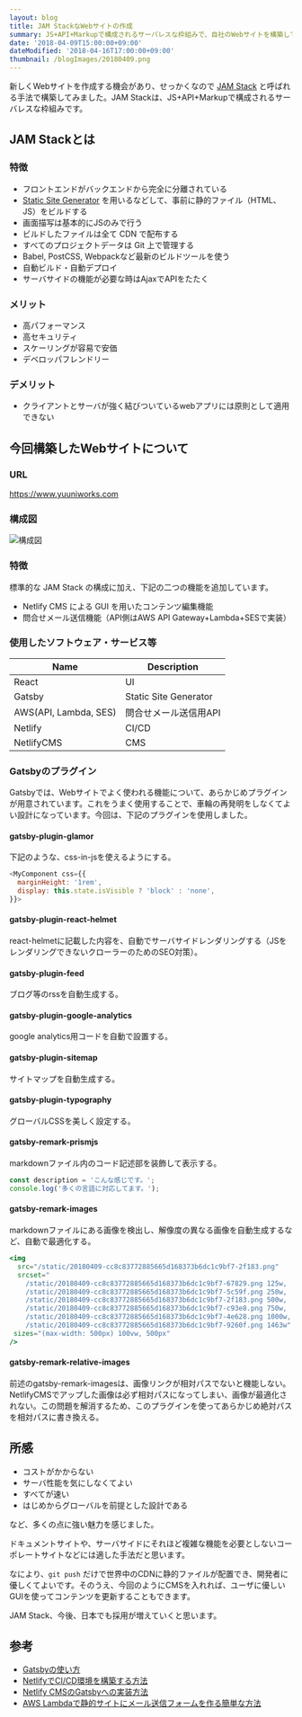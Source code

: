 ```yaml
---
layout: blog
title: JAM StackなWebサイトの作成
summary: JS+API+Markupで構成されるサーバレスな枠組みで、自社のWebサイトを構築してみました。
date: '2018-04-09T15:00:00+09:00'
dateModified: '2018-04-16T17:00:00+09:00'
thumbnail: /blogImages/20180409.png
---
```


新しくWebサイトを作成する機会があり、せっかくなので [JAM Stack](https://jamstack.org/) と呼ばれる手法で構築してみました。JAM Stackは、JS+API+Markupで構成されるサーバレスな枠組みです。

## JAM Stackとは
### 特徴
* フロントエンドがバックエンドから完全に分離されている
* [Static Site Generator](https://www.staticgen.com/) を用いるなどして、事前に静的ファイル（HTML、JS）をビルドする
* 画面描写は基本的にJSのみで行う
* ビルドしたファイルは全て CDN で配布する
* すべてのプロジェクトデータは Git 上で管理する
* Babel, PostCSS, Webpackなど最新のビルドツールを使う
* 自動ビルド・自動デプロイ
* サーバサイドの機能が必要な時はAjaxでAPIをたたく

### メリット
* 高パフォーマンス
* 高セキュリティ
* スケーリングが容易で安価
* デベロッパフレンドリー

### デメリット
* クライアントとサーバが強く結びついているwebアプリには原則として適用できない

## 今回構築したWebサイトについて

### URL
<a href="https://www.yuuniworks.com" target="_blank">https://www.yuuniworks.com</a>

### 構成図
![構成図](/blogImages/20180409.png)

### 特徴
標準的な JAM Stack の構成に加え、下記の二つの機能を追加しています。

* Netlify CMS による GUI を用いたコンテンツ編集機能
* 問合せメール送信機能（API側はAWS API Gateway+Lambda+SESで実装）

### 使用したソフトウェア・サービス等
|Name|Description|
|-|-|
|React|UI|
|Gatsby|Static Site Generator|
|AWS(API, Lambda, SES)|問合せメール送信用API|
|Netlify|CI/CD|
|NetlifyCMS|CMS|

### Gatsbyのプラグイン
Gatsbyでは、Webサイトでよく使われる機能について、あらかじめプラグインが用意されています。これをうまく使用することで、車輪の再発明をしなくてよい設計になっています。今回は、下記のプラグインを使用しました。

#### gatsby-plugin-glamor
下記のような、css-in-jsを使えるようにする。
```javascript
<MyComponent css={{
  marginHeight: '1rem',
  display: this.state.isVisible ? 'block' : 'none',
}}>
```

#### gatsby-plugin-react-helmet
react-helmetに記載した内容を、自動でサーバサイドレンダリングする（JSをレンダリングできないクローラーのためのSEO対策）。

#### gatsby-plugin-feed
ブログ等のrssを自動生成する。

#### gatsby-plugin-google-analytics
google analytics用コードを自動で設置する。

#### gatsby-plugin-sitemap
サイトマップを自動生成する。

#### gatsby-plugin-typography
グローバルCSSを美しく設定する。

#### gatsby-remark-prismjs
markdownファイル内のコード記述部を装飾して表示する。
```javascript
const description = 'こんな感じです。';
console.log('多くの言語に対応してます。');
```

#### gatsby-remark-images
markdownファイルにある画像を検出し、解像度の異なる画像を自動生成するなど、自動で最適化する。
```jsx
<img
  src="/static/20180409-cc8c83772885665d168373b6dc1c9bf7-2f183.png"
  srcset="
    /static/20180409-cc8c83772885665d168373b6dc1c9bf7-67829.png 125w,
    /static/20180409-cc8c83772885665d168373b6dc1c9bf7-5c59f.png 250w,
    /static/20180409-cc8c83772885665d168373b6dc1c9bf7-2f183.png 500w,
    /static/20180409-cc8c83772885665d168373b6dc1c9bf7-c93e8.png 750w,
    /static/20180409-cc8c83772885665d168373b6dc1c9bf7-4e628.png 1000w,
    /static/20180409-cc8c83772885665d168373b6dc1c9bf7-9260f.png 1463w"
 sizes="(max-width: 500px) 100vw, 500px"
/>
```

#### gatsby-remark-relative-images
前述のgatsby-remark-imagesは、画像リンクが相対パスでないと機能しない。NetlifyCMSでアップした画像は必ず相対パスになってしまい、画像が最適化されない。この問題を解消するため、このプラグインを使ってあらかじめ絶対パスを相対パスに書き換える。

## 所感
- コストがかからない
- サーバ性能を気にしなくてよい
- すべてが速い
- はじめからグローバルを前提とした設計である

など、多くの点に強い魅力を感じました。

ドキュメントサイトや、サーバサイドにそれほど複雑な機能を必要としないコーポレートサイトなどには適した手法だと思います。

なにより、`git push` だけで世界中のCDNに静的ファイルが配置でき、開発者に優しくてよいです。そのうえ、今回のようにCMSを入れれば、ユーザに優しいGUIを使ってコンテンツを更新することもできます。

JAM Stack、今後、日本でも採用が増えていくと思います。

## 参考
* [Gatsbyの使い方](https://www.gatsbyjs.org/tutorial/)
* [NetlifyでCI/CD環境を構築する方法](https://www.netlify.com/blog/2016/02/24/a-step-by-step-guide-gatsby-on-netlify/)
* [Netlify CMSのGatsbyへの実装方法](https://www.netlifycms.org/docs/add-to-your-site/)
* [AWS Lambdaで静的サイトにメール送信フォームを作る簡単な方法](https://blog.craftz.dog/aws-lambda%E3%81%A7%E9%9D%99%E7%9A%84%E3%82%B5%E3%82%A4%E3%83%88%E3%81%AB%E3%83%A1%E3%83%BC%E3%83%AB%E9%80%81%E4%BF%A1%E3%83%95%E3%82%A9%E3%83%BC%E3%83%A0%E3%82%92%E4%BD%9C%E3%82%8B%E7%B0%A1%E5%8D%98%E3%81%AA%E6%96%B9%E6%B3%95-de8cba5e50a5)
